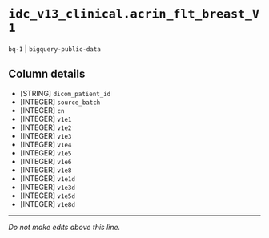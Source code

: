 # `idc_v13_clinical.acrin_flt_breast_V1`
`bq-1` | `bigquery-public-data`

## Column details
* [STRING]    `dicom_patient_id`
* [INTEGER]   `source_batch`
* [INTEGER]   `cn`
* [INTEGER]   `v1e1`
* [INTEGER]   `v1e2`
* [INTEGER]   `v1e3`
* [INTEGER]   `v1e4`
* [INTEGER]   `v1e5`
* [INTEGER]   `v1e6`
* [INTEGER]   `v1e8`
* [INTEGER]   `v1e1d`
* [INTEGER]   `v1e3d`
* [INTEGER]   `v1e5d`
* [INTEGER]   `v1e8d`

-------------------------------------------------------------------------------
*Do not make edits above this line.*

